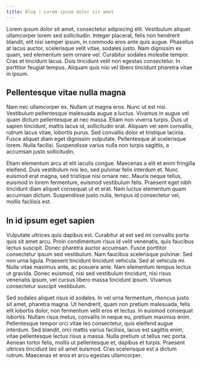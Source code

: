 ```yaml
---
title: Blog | Lorem ipsum dolor sit amet
---
```


<BlogHeader/>

Lorem ipsum dolor sit amet, consectetur adipiscing elit. Vestibulum aliquet ullamcorper lorem sed sollicitudin. Integer placerat, felis non hendrerit blandit, elit nisi semper ipsum, in commodo eros ante quis augue. Phasellus at lacus auctor, scelerisque velit vitae, sodales justo. Nam dignissim ex quam, sed elementum sem ornare vel. Curabitur sodales molestie tempor. Cras et tincidunt lacus. Duis tincidunt velit non egestas consectetur. In porttitor feugiat tempus. Aliquam quis nisi vel libero tincidunt pharetra vitae in ipsum.

## Pellentesque vitae nulla magna
Nam nec ullamcorper ex. Nullam ut magna eros. Nunc ut est nisi. Vestibulum pellentesque malesuada augue a luctus. Vivamus in augue vel quam dictum pellentesque at nec massa. Etiam non viverra turpis. Duis ut sapien tincidunt, mattis lacus id, sollicitudin erat. Aliquam vel sem convallis, rutrum lacus vitae, lobortis purus. Sed convallis dolor et tristique lacinia. Fusce aliquet diam eget dignissim vulputate. Pellentesque at scelerisque lorem. Nulla facilisi. Suspendisse varius nulla non turpis sagittis, a accumsan justo sollicitudin.

Etiam elementum arcu at elit iaculis congue. Maecenas a elit et enim fringilla eleifend. Duis vestibulum nisi leo, sed pulvinar felis interdum et. Nunc euismod erat magna, sed tristique nisi ornare nec. Mauris neque tellus, euismod in lorem fermentum, euismod vestibulum felis. Praesent eget nibh tincidunt diam aliquet consequat ut et erat. Nam luctus elementum quam accumsan dictum. Suspendisse justo nulla, tempus id consectetur vel, mollis facilisis est.

## In id ipsum eget sapien
Vulputate ultrices quis dapibus est. Curabitur at est sed mi convallis porta quis sit amet arcu. Proin condimentum risus id velit venenatis, quis faucibus lectus suscipit. Donec pharetra auctor accumsan. Fusce porttitor consectetur ipsum sed vestibulum. Nam faucibus scelerisque pulvinar. Sed non urna ligula. Praesent tincidunt tincidunt vehicula. Sed at vehicula mi. Nulla vitae maximus ante, ac posuere ante. Nam elementum tempus lectus ut gravida. Donec euismod, nisi sed vestibulum tincidunt, nisi risus venenatis ipsum, vel cursus libero massa tincidunt ipsum. Vivamus consectetur suscipit vestibulum.

Sed sodales aliquet risus id sodales. In vel urna fermentum, rhoncus justo sit amet, pharetra magna. Ut hendrerit, quam non pretium malesuada, felis elit lobortis dolor, non fermentum velit eros et lectus. In euismod consequat lobortis. Nullam risus metus, convallis in neque eu, pretium maximus enim. Pellentesque tempor orci vitae leo consectetur, quis eleifend augue interdum. Sed blandit, orci mattis varius facilisis, lacus est sagittis enim, vitae pellentesque lectus risus a massa. Nulla pretium ut tellus nec porta. Aenean tortor felis, mollis ut pellentesque et, dapibus et turpis. Praesent ultrices tincidunt leo sit amet euismod. Cras scelerisque est a dictum rutrum. Maecenas et eros et arcu egestas ullamcorper.

<Footer/>
